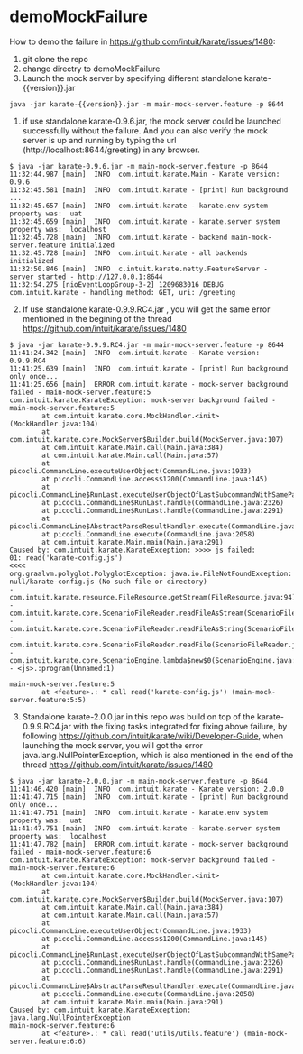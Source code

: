 # demoMockFailure

How to demo the failure in https://github.com/intuit/karate/issues/1480:
1. git clone the repo
2. change directry to demoMockFailure 
3. Launch the mock server by specifying different standalone karate-{{version}}.jar
 ```
java -jar karate-{{version}}.jar -m main-mock-server.feature -p 8644
```

1. if use standalone karate-0.9.6.jar,  the mock server could be launched successfully without the failure. And you can also verify the mock server is up and running by typing the url (http://localhost:8644/greeting) in any browser.  
```
$ java -jar karate-0.9.6.jar -m main-mock-server.feature -p 8644
11:32:44.987 [main]  INFO  com.intuit.karate.Main - Karate version: 0.9.6
11:32:45.581 [main]  INFO  com.intuit.karate - [print] Run background ...
11:32:45.657 [main]  INFO  com.intuit.karate - karate.env system property was:  uat 
11:32:45.659 [main]  INFO  com.intuit.karate - karate.server system property was:  localhost 
11:32:45.728 [main]  INFO  com.intuit.karate - backend main-mock-server.feature initialized
11:32:45.728 [main]  INFO  com.intuit.karate - all backends initialized
11:32:50.846 [main]  INFO  c.intuit.karate.netty.FeatureServer - server started - http://127.0.0.1:8644
11:32:54.275 [nioEventLoopGroup-3-2] 1209683016 DEBUG com.intuit.karate - handling method: GET, uri: /greeting
```

2. If use standalone karate-0.9.9.RC4.jar , you will get the same error mentioined in the begining of the thread https://github.com/intuit/karate/issues/1480
```
$ java -jar karate-0.9.9.RC4.jar -m main-mock-server.feature -p 8644
11:41:24.342 [main]  INFO  com.intuit.karate - Karate version: 0.9.9.RC4
11:41:25.639 [main]  INFO  com.intuit.karate - [print] Run background only once... 
11:41:25.656 [main]  ERROR com.intuit.karate - mock-server background failed - main-mock-server.feature:5
com.intuit.karate.KarateException: mock-server background failed - main-mock-server.feature:5
        at com.intuit.karate.core.MockHandler.<init>(MockHandler.java:104)
        at com.intuit.karate.core.MockServer$Builder.build(MockServer.java:107)
        at com.intuit.karate.Main.call(Main.java:384)
        at com.intuit.karate.Main.call(Main.java:57)
        at picocli.CommandLine.executeUserObject(CommandLine.java:1933)
        at picocli.CommandLine.access$1200(CommandLine.java:145)
        at picocli.CommandLine$RunLast.executeUserObjectOfLastSubcommandWithSameParent(CommandLine.java:2332)
        at picocli.CommandLine$RunLast.handle(CommandLine.java:2326)
        at picocli.CommandLine$RunLast.handle(CommandLine.java:2291)
        at picocli.CommandLine$AbstractParseResultHandler.execute(CommandLine.java:2159)
        at picocli.CommandLine.execute(CommandLine.java:2058)
        at com.intuit.karate.Main.main(Main.java:291)
Caused by: com.intuit.karate.KarateException: >>>> js failed:
01: read('karate-config.js')
<<<<
org.graalvm.polyglot.PolyglotException: java.io.FileNotFoundException: null/karate-config.js (No such file or directory)
- com.intuit.karate.resource.FileResource.getStream(FileResource.java:94)
- com.intuit.karate.core.ScenarioFileReader.readFileAsStream(ScenarioFileReader.java:101)
- com.intuit.karate.core.ScenarioFileReader.readFileAsString(ScenarioFileReader.java:97)
- com.intuit.karate.core.ScenarioFileReader.readFile(ScenarioFileReader.java:57)
- com.intuit.karate.core.ScenarioEngine.lambda$new$0(ScenarioEngine.java:115)
- <js>.:program(Unnamed:1)

main-mock-server.feature:5
        at <feature>.: * call read('karate-config.js') (main-mock-server.feature:5:5)
```

3. Standalone karate-2.0.0.jar in this repo was build on top of the karate-0.9.9.RC4.jar with the fixing tasks integrated for fixing above failure, by following  https://github.com/intuit/karate/wiki/Developer-Guide, when launching the mock server, you will got the error java.lang.NullPointerException, which is also mentioned in the end of the thread https://github.com/intuit/karate/issues/1480
```
$ java -jar karate-2.0.0.jar -m main-mock-server.feature -p 8644
11:41:46.420 [main]  INFO  com.intuit.karate - Karate version: 2.0.0
11:41:47.715 [main]  INFO  com.intuit.karate - [print] Run background only once... 
11:41:47.751 [main]  INFO  com.intuit.karate - karate.env system property was:  uat 
11:41:47.751 [main]  INFO  com.intuit.karate - karate.server system property was:  localhost 
11:41:47.782 [main]  ERROR com.intuit.karate - mock-server background failed - main-mock-server.feature:6
com.intuit.karate.KarateException: mock-server background failed - main-mock-server.feature:6
        at com.intuit.karate.core.MockHandler.<init>(MockHandler.java:104)
        at com.intuit.karate.core.MockServer$Builder.build(MockServer.java:107)
        at com.intuit.karate.Main.call(Main.java:384)
        at com.intuit.karate.Main.call(Main.java:57)
        at picocli.CommandLine.executeUserObject(CommandLine.java:1933)
        at picocli.CommandLine.access$1200(CommandLine.java:145)
        at picocli.CommandLine$RunLast.executeUserObjectOfLastSubcommandWithSameParent(CommandLine.java:2332)
        at picocli.CommandLine$RunLast.handle(CommandLine.java:2326)
        at picocli.CommandLine$RunLast.handle(CommandLine.java:2291)
        at picocli.CommandLine$AbstractParseResultHandler.execute(CommandLine.java:2159)
        at picocli.CommandLine.execute(CommandLine.java:2058)
        at com.intuit.karate.Main.main(Main.java:291)
Caused by: com.intuit.karate.KarateException: java.lang.NullPointerException
main-mock-server.feature:6
        at <feature>.: * call read('utils/utils.feature') (main-mock-server.feature:6:6)
```
